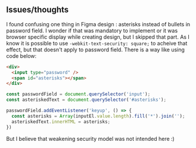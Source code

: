 ## Issues/thoughts
I found confusing one thing in Figma design : asterisks instead of bullets in password field.
I wonder if that was mandatory to implement or it was browser specific display while creating design, but I skipped that part.
As I know it is possible to use `-webkit-text-security: square;` to acheive that effect, but that doesn't apply to password field.
There is a way like using code below:
```html
<div>
  <input type="password" />
  <span id="asterisks"></span>
</div>
```
```js
const passwordField = document.querySelector('input');
const asteriskedText = document.querySelector('#asterisks');

passwordField.addEventListener('keyup', () => {
  const asterisks = Array(inputEl.value.length).fill('*').join('');
  asteriskedText.innerHTML = asterisks;
})
```
But I believe that weakening security model was not intended here :)
